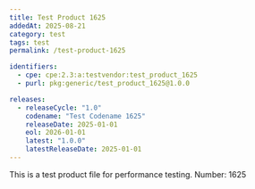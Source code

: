 ```yaml
---
title: Test Product 1625
addedAt: 2025-08-21
category: test
tags: test
permalink: /test-product-1625

identifiers:
  - cpe: cpe:2.3:a:testvendor:test_product_1625
  - purl: pkg:generic/test_product_1625@1.0.0

releases:
  - releaseCycle: "1.0"
    codename: "Test Codename 1625"
    releaseDate: 2025-01-01
    eol: 2026-01-01
    latest: "1.0.0"
    latestReleaseDate: 2025-01-01
---
```


This is a test product file for performance testing. Number: 1625
